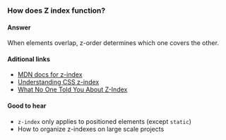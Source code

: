 ### How does Z index function?

#### Answer

When elements overlap, z-order determines which one covers the other.


#### Aditional links

* [MDN docs for z-index](https://developer.mozilla.org/en-US/docs/Web/CSS/z-index)
* [Understanding CSS z-index](https://developer.mozilla.org/en-US/docs/Web/CSS/CSS_Positioning/Understanding_z_index)
* [What No One Told You About Z-Index](https://philipwalton.com/articles/what-no-one-told-you-about-z-index/)

#### Good to hear

* `z-index` only applies to positioned elements (except `static`)
* How to organize z-indexes on large scale projects


<!-- tags: (css) -->
